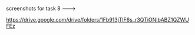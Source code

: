 
screenshots for task 8 --->

https://drive.google.com/drive/folders/1Fb913jTlF6s_r3QTiONIbABZ1QZWUFEz